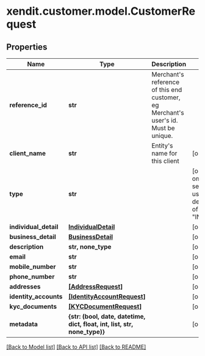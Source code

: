# xendit.customer.model.CustomerRequest


## Properties
Name | Type | Description | Notes
------------ | ------------- | ------------- | -------------
**reference_id** | **str** | Merchant&#39;s reference of this end customer, eg Merchant&#39;s user&#39;s id. Must be unique. | 
**client_name** | **str** | Entity&#39;s name for this client | [optional] 
**type** | **str** |  | [optional]  if omitted the server will use the default value of "INDIVIDUAL"
**individual_detail** | [**IndividualDetail**](IndividualDetail.md) |  | [optional] 
**business_detail** | [**BusinessDetail**](BusinessDetail.md) |  | [optional] 
**description** | **str, none_type** |  | [optional] 
**email** | **str** |  | [optional] 
**mobile_number** | **str** |  | [optional] 
**phone_number** | **str** |  | [optional] 
**addresses** | [**[AddressRequest]**](AddressRequest.md) |  | [optional] 
**identity_accounts** | [**[IdentityAccountRequest]**](IdentityAccountRequest.md) |  | [optional] 
**kyc_documents** | [**[KYCDocumentRequest]**](KYCDocumentRequest.md) |  | [optional] 
**metadata** | **{str: (bool, date, datetime, dict, float, int, list, str, none_type)}** |  | [optional] 

[[Back to Model list]](../README.md#documentation-for-models) [[Back to API list]](../README.md#documentation-for-api-endpoints) [[Back to README]](../README.md)



